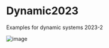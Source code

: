 # Dynamic2023
Examples for dynamic systems 2023-2

![image](https://user-images.githubusercontent.com/68879876/219436529-8501f5c5-cc36-4b14-aa3f-0ae913ae983d.png)
